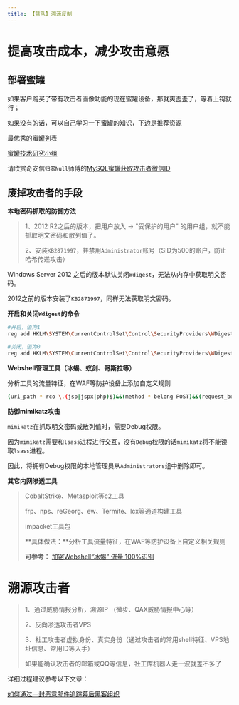 ```yaml
---
title: 【蓝队】溯源反制
---
```

# 提高攻击成本，减少攻击意愿

## 部署蜜罐

如果客户购买了带有攻击者画像功能的现在蜜罐设备，那就爽歪歪了，等着上钩就行；

如果没有的话，可以自己学习一下蜜罐的知识，下边是推荐资源

[最优秀的蜜罐列表](https://github.com/paralax/awesome-honeypots/blob/master/README_CN.md)

[蜜罐技术研究小组](https://ipot.sec-wiki.com/)

请欣赏奇安信`归零Null`师傅的[MySQL蜜罐获取攻击者微信ID](https://mp.weixin.qq.com/s/m4I_YDn98K_A2yGAhv67Gg)

## 废掉攻击者的手段

**本地密码抓取的防御方法**

> 1、2012 R2之后的版本，把用户放入 ->  "受保护的用户" 的用户组，就不能抓取明文密码和散列值了。
>
> 2、安装`KB2871997`，并禁用`Administrator`账号（SID为500的账户，防止哈希传递攻击）

Windows Server 2012 之后的版本默认关闭`Wdigest`，无法从内存中获取明文密码。

2012之前的版本安装了`KB2871997`，同样无法获取明文密码。

**开启和关闭`Wdigest`的命令**

```bash
#开启，值为1
reg add HKLM\SYSTEM\CurrentControlSet\Control\SecurityProviders\WDigest /v UseLogonCredential /t REG_DWORD /d 1 /f

#关闭，值为0
reg add HKLM\SYSTEM\CurrentControlSet\Control\SecurityProviders\WDigest /v UseLogonCredential /t REG_DWORD /d 0 /f
```

**Webshell管理工具（冰蝎、蚁剑、哥斯拉等）**

分析工具的流量特征，在WAF等防护设备上添加自定义规则

```bash
(uri_path * rco \.(jsp|jspx|php)$)&&(method * belong POST)&&(request_body * req ^[\w+/]{1000,}=?=?$)
```

**防御mimikatz攻击**

`mimikatz`在抓取明文密码或散列值时，需要Debug权限。

因为`mimikatz`需要和`lsass`进程进行交互，没有`Debug`权限的话`mimikatz`将不能读取`lsass`进程。

因此，将拥有Debug权限的本地管理员从`Administrators`组中删除即可。

**其它内网渗透工具**

> CobaltStrike、Metasploit等c2工具
>
> frp、nps、reGeorg、ew、Termite、lcx等通道构建工具
>
> impacket工具包
>
> **具体做法：**分析工具流量特征，在WAF等防护设备上自定义相关规则
>
> **可参考：** [加密Webshell“冰蝎” 流量 100%识别](https://xz.aliyun.com/t/7606) 

# 溯源攻击者

> 1、通过威胁情报分析，溯源IP	（微步、QAX威胁情报中心等）
>
> 2、反向渗透攻击者VPS
>
> 3、社工攻击者虚拟身份、真实身份（通过攻击者的常用shell特征、VPS地址信息、常用ID等入手）
>
> 如果能确认攻击者的邮箱或QQ等信息，社工库机器人走一波就差不多了

详细过程建议参考以下文章：

[如何通过一封恶意邮件追踪幕后黑客组织](https://paper.seebug.org/945/#357-philipbeekoohk)